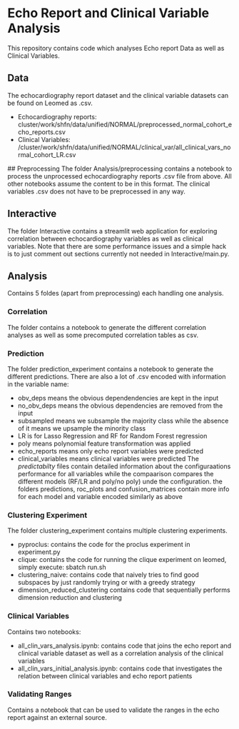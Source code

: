# Echo Report and Clinical Variable Analysis
This repository contains code which analyses Echo report Data as well as Clinical Variables. 


## Data
The echocardiography report dataset and the clinical variable datasets can be found on Leomed as .csv.
- Echocardiography reports: cluster/work/shfn/data/unified/NORMAL/preprocessed_normal_cohort_echo_reports.csv
- Clinical Variables: /cluster/work/shfn/data/unified/NORMAL/clinical_var/all_clinical_vars_normal_cohort_LR.csv


## Preprocessing
The folder Analysis/preprocessing contains a notebook to process the unprocessed echocardiography reports .csv file from above. All other notebooks assume the content to be in this format. The clinical variables .csv does not have to be preprocessed in any way.


## Interactive
The folder Interactive contains a streamlit web application for exploring correlation between echocardiography variables as well as clinical variables. Note that there are some performance issues and a simple hack is to just comment out sections currently not needed in Interactive/main.py.


## Analysis
Contains 5 foldes (apart from preprocessing) each handling one analysis.


### Correlation
The folder contains a notebook to generate the different correlation analyses as well as some precomputed correlation tables as csv.


### Prediction
The folder prediction_experiment contains a notebook to generate the different predictions. There are also a lot of .csv encoded with information in the variable name:
- obv_deps means the obvious dependendencies are kept in the input
- no_obv_deps means the obvious dependencies are removed from the input
- subsampled means we subsample the majority class while the absence of it means we upsample the minority class
- LR is for Lasso Regression and RF for Random Forest regression
- poly means polynomial feature transformation was applied
- echo_reports means only echo report variables were predicted
- clinical_variables means clinical variables were predicted
The _predictabilty_ files contain detailed information about the configuraations performance for all variables while the compaarison compares the different models (RF/LR and poly/no poly) unde the configuration. the folders predictions, roc_plots and confusion_matrices contain more info for each model and variable encoded similarly as above


### Clustering Experiment
The folder clustering_experiment contains multiple clustering experiments.
- pyproclus: contains the code for the proclus experiment in experiment.py
- clique: contains the code for running the clique experiment on leomed, simply execute: sbatch run.sh
- clustering_naive: contains code that naively tries to find good subspaces by just randomly trying or with a greedy strategy
- dimension_reduced_clustering contains code that sequentially performs dimension reduction and clustering


### Clinical Variables
Contains two notebooks:
- all_clin_vars_analysis.ipynb: contains code that joins the echo report and clinical variable dataset as well as a correlation analysis of the clinical variables
- all_clin_vars_initial_analysis.ipynb: contains code that investigates the relation between clinical variables and echo report patients


### Validating Ranges
Contains a notebook that can be used to validate the ranges in the echo report against an external source.


